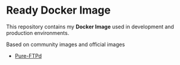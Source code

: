 # Ready Docker Image

This repository contains my **Docker Image** used in development and production environments.

Based on community  images and official images

- [Pure-FTPd](https://github.com/Jni75/docker/tree/master/pure-ftpd)